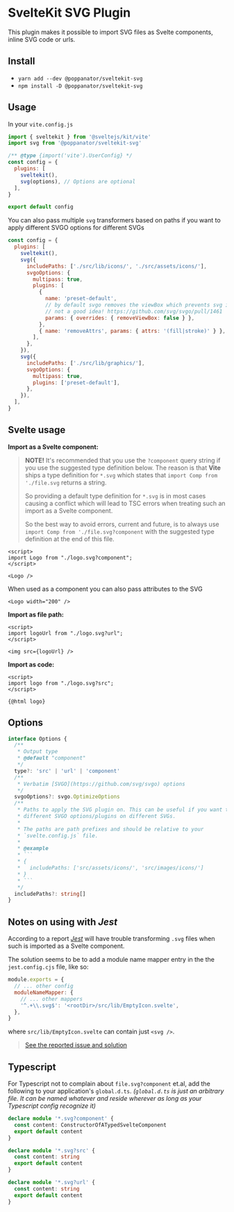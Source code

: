 # SvelteKit SVG Plugin

This plugin makes it possible to import SVG files as Svelte
components, inline SVG code or urls.

## Install

- `yarn add --dev @poppanator/sveltekit-svg`
- `npm install -D @poppanator/sveltekit-svg`

## Usage

In your `vite.config.js`

```js
import { sveltekit } from '@sveltejs/kit/vite'
import svg from '@poppanator/sveltekit-svg'

/** @type {import('vite').UserConfig} */
const config = {
  plugins: [
    sveltekit(),
    svg(options), // Options are optional
  ],
}

export default config
```

You can also pass multiple `svg` transformers based on paths if you want to
apply different SVGO options for different SVGs

```js
const config = {
  plugins: [
    sveltekit(),
    svg({
      includePaths: ['./src/lib/icons/', './src/assets/icons/'],
      svgoOptions: {
        multipass: true,
        plugins: [
          {
            name: 'preset-default',
            // by default svgo removes the viewBox which prevents svg icons from scaling
            // not a good idea! https://github.com/svg/svgo/pull/1461
            params: { overrides: { removeViewBox: false } },
          },
          { name: 'removeAttrs', params: { attrs: '(fill|stroke)' } },
        ],
      },
    }),
    svg({
      includePaths: ['./src/lib/graphics/'],
      svgoOptions: {
        multipass: true,
        plugins: ['preset-default'],
      },
    }),
  ],
}
```

## Svelte usage

**Import as a Svelte component:**

> **NOTE!** It's recommended that you use the `?component` query string if you
> use the suggested type definition below. The reason is that **Vite** ships a
> type definition for `*.svg` which states that `import Comp from './file.svg`
> returns a string.
>
> So providing a default type definition for `*.svg` is in most cases causing
> a conflict which will lead to TSC errors when treating such an import as a
> Svelte component.
>
> So the best way to avoid errors, current and future, is to always use
> `import Comp from './file.svg?component` with the suggested type definition
> at the end of this file.

```svelte
<script>
import Logo from "./logo.svg?component";
</script>

<Logo />
```

When used as a component you can also pass attributes to the SVG

```svelte
<Logo width="200" />
```

**Import as file path:**

```svelte
<script>
import logoUrl from "./logo.svg?url";
</script>

<img src={logoUrl} />
```

**Import as code:**

```svelte
<script>
import logo from "./logo.svg?src";
</script>

{@html logo}
```

## Options

````ts
interface Options {
  /**
   * Output type
   * @default "component"
   */
  type?: 'src' | 'url' | 'component'
  /**
   * Verbatim [SVGO](https://github.com/svg/svgo) options
   */
  svgoOptions?: svgo.OptimizeOptions
  /**
   * Paths to apply the SVG plugin on. This can be useful if you want to apply
   * different SVGO options/plugins on different SVGs.
   *
   * The paths are path prefixes and should be relative to your
   * `svelte.config.js` file.
   *
   * @example
   * ```
   * {
   *   includePaths: ['src/assets/icons/', 'src/images/icons/']
   * }
   * ```
   */
  includePaths?: string[]
}
````

## Notes on using with _Jest_

According to a report [_Jest_](https://jestjs.io/) will have trouble
transforming `.svg` files when such is imported as a Svelte component.

The solution seems to be to add a module name mapper entry in the the
`jest.config.cjs` file, like so:

```js
module.exports = {
  // ... other config
  moduleNameMapper: {
    // ... other mappers
    '^.+\\.svg$': '<rootDir>/src/lib/EmptyIcon.svelte',
  },
}
```

where `src/lib/EmptyIcon.svelte` can contain just `<svg />`.

> [See the reported issue and solution](https://github.com/poppa/sveltekit-svg/issues/22)

## Typescript

For Typescript not to complain about `file.svg?component` et.al, add the
following to your application's `global.d.ts`. _(`global.d.ts` is just an
arbitrary file. It can be named whatever and reside wherever as long as
your Typescript config recognize it)_

```ts
declare module '*.svg?component' {
  const content: ConstructorOfATypedSvelteComponent
  export default content
}

declare module '*.svg?src' {
  const content: string
  export default content
}

declare module '*.svg?url' {
  const content: string
  export default content
}
```
